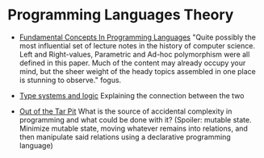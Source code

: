 # Programming Languages Theory

* [Fundamental Concepts In Programming Languages](https://github.com/papers-we-love/papers-we-love/blob/master/plt/fundamental-concepts-in-programming-languages.pdf)
  "Quite possibly the most influential set of lecture notes in the history of
  computer science. Left and Right-values, Parametric and Ad-hoc polymorphism were
  all defined in this paper. Much of the content may already occupy your mind,
  but the sheer weight of the heady topics assembled in one place is stunning to
  observe." fogus.

* [Type systems and logic](https://codewords.recurse.com/issues/one/type-systems-and-logic)
  Explaining the connection between the two

* [Out of the Tar Pit](http://shaffner.us/cs/papers/tarpit.pdf)
  What is the source of accidental complexity in programming and
  what could be done with it? (Spoiler: mutable state.  Minimize mutable state,
  moving whatever remains into relations, and then manipulate said relations
  using a declarative programming language) 